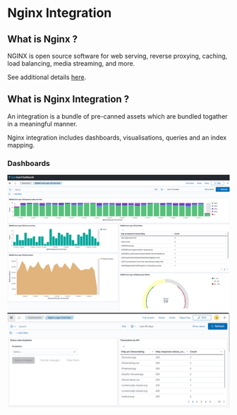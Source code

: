 # Nginx Integration

## What is Nginx ?

NGINX is open source software for web serving, reverse proxying, caching, load balancing, media streaming, and more.

See additional details [here](https://www.nginx.com/).

## What is Nginx Integration ?

An integration is a bundle of pre-canned assets which are bundled togather in a meaningful manner.

Nginx integration includes dashboards, visualisations, queries and an index mapping.

### Dashboards

![](../static/dashboard1.png)
![](../static/dashboard2.png)
